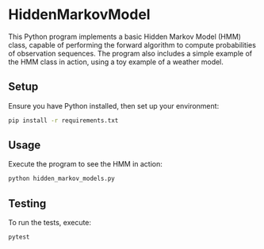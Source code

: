 # HiddenMarkovModel 
This Python program implements a basic Hidden Markov Model (HMM) class, capable of performing the forward algorithm to compute probabilities of observation sequences. The program also includes a simple example of the HMM class in action, using a toy example of a weather model.

## Setup
Ensure you have Python installed, then set up your environment:
```bash	
pip install -r requirements.txt
```

## Usage
Execute the program to see the HMM in action:
```bash
python hidden_markov_models.py
```

## Testing
To run the tests, execute:
```bash
pytest
```
